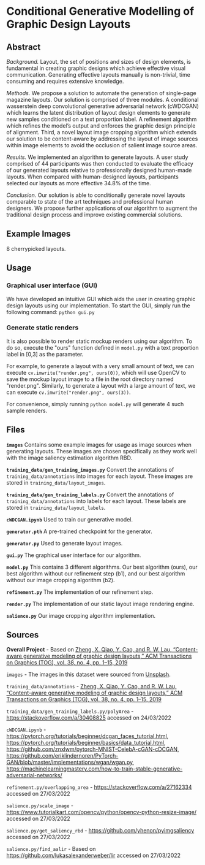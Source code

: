# Conditional Generative Modelling of Graphic Design Layouts

## Abstract

_Background._ Layout, the set of positions and sizes of design elements, is fundamental in creating graphic designs which achieve effective visual communication. Generating effective layouts manually is non-trivial, time consuming and requires extensive knowledge.

_Methods._ We propose a solution to automate the generation of single-page magazine layouts. Our solution is comprised of three modules. A conditional wasserstein deep convolutional generative adversarial network (cWDCGAN) which learns the latent distribution of layout design elements to generate new samples conditioned on a text proportion label. A refinement algorithm which refines the model’s output and enforces the graphic design principle of alignment. Third, a novel layout image cropping algorithm which extends our solution to be content-aware by addressing the layout of image sources within image elements to avoid the occlusion of salient image source areas.

_Results._ We implemented an algorithm to generate layouts. A user study comprised of 44 participants was then conducted to evaluate the efficacy of our generated layouts relative to professionally designed human-made layouts. When compared with human-designed layouts, participants selected our layouts as more effective 34.8% of the time.

_Conclusion._ Our solution is able to conditionally generate novel layouts comparable to state of the art techniques and professional human designers. We propose further applications of our algorithm to augment the traditional design process and improve existing commercial solutions.

## Example Images

8 cherrypicked layouts.

## Usage

### Graphical user interface (GUI)

We have developed an intuitive GUI which aids the user in creating graphic design layouts using our implementation. To start the GUI, simply run the following command:
`python gui.py`

### Generate static renders

It is also possible to render static mockup renders using our algorithm. To do so, execute the "ours" function defined in `model.py` with a text proportion label in [0,3] as the parameter.

For example, to generate a layout with a very small amount of text, we can execute `cv.imwrite("render.png", ours(0))`,
which will use OpenCV to save the mockup layout image to a file in the root directory named "render.png". Similarly, to generate a layout with a large amount of text, we can execute `cv.imwrite("render.png", ours(3))`.

For convenience, simply running `python model.py` will generate 4 such sample renders.

## Files

**`images`**
Contains some example images for usage as image sources when generating layouts. These images are chosen specifically as they work well with the image saliency estimation algorithm RBD.

**`training_data/gen_training_images.py`**
Convert the annotations of `training_data/annotations` into images for each layout. These images are stored in `training_data/layout_images`.

**`training_data/gen_training_labels.py`**
Convert the annotations of `training_data/annotations` into labels for each layout. These labels are stored in `training_data/layout_labels`.

**`cWDCGAN.ipynb`**
Used to train our generative model.

**`generator.pth`**
A pre-trained checkpoint for the generator.

**`generator.py`**
Used to generate layout images.

**`gui.py`**
The graphical user interface for our algorithm.

**`model.py`**
This contains 3 different algorithms. Our best algorithm (ours), our best algorithm without our refinement step (b1), and our best algorithm without our image cropping algorithm (b2).

**`refinement.py`**
The implementation of our refinement step.

**`render.py`**
The implementation of our static layout image rendering engine.

**`salience.py`**
Our image cropping algorithm implementation.

## Sources

**Overall Project** - Based on [Zheng, X. Qiao, Y. Cao, and R. W. Lau, “Content-aware generative modeling of graphic design layouts,” ACM Transactions on Graphics (TOG), vol. 38, no. 4, pp. 1–15, 2019](https://xtqiao.com/projects/content_aware_layout/paper.pdf)

`images` - The images in this dataset were sourced from [Unsplash](unsplash.com).

`training_data/annotations` - [Zheng, X. Qiao, Y. Cao, and R. W. Lau, “Content-aware generative modeling of graphic design layouts,” ACM Transactions on Graphics (TOG), vol. 38, no. 4, pp. 1–15, 2019](https://xtqiao.com/projects/content_aware_layout/)

`training_data/gen_training_labels.py/polyArea` - https://stackoverflow.com/a/30408825 accessed on 24/03/2022

`cWDCGAN.ipynb` - https://pytorch.org/tutorials/beginner/dcgan_faces_tutorial.html, https://pytorch.org/tutorials/beginner/basics/data_tutorial.html, https://github.com/znxlwm/pytorch-MNIST-CelebA-cGAN-cDCGAN, https://github.com/eriklindernoren/PyTorch-GAN/blob/master/implementations/wgan/wgan.py, https://machinelearningmastery.com/how-to-train-stable-generative-adversarial-networks/

`refinement.py/overlapping_area` - https://stackoverflow.com/a/27162334 accessed on 27/03/2022

`salience.py/scale_image` - https://www.tutorialkart.com/opencv/python/opencv-python-resize-image/ accessed on 27/03/2022

`salience.py/get_saliency_rbd` - https://github.com/yhenon/pyimgsaliency accessed on 27/03/2022

`salience.py/find_aalir` - Based on https://github.com/lukasalexanderweber/lir accessed on 27/03/2022
